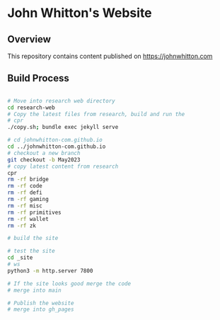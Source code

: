 # John Whitton's Website

## Overview

This repository contains content published on <https://johnwhitton.com>

## Build Process

```bash

# Move into research web directory
cd research-web
# Copy the latest files from research, build and run the 
# cpr
./copy.sh; bundle exec jekyll serve

# cd johnwhitton-com.github.io
cd ../johnwhitton-com.github.io
# checkout a new branch
git checkout -b May2023
# copy latest content from research
cpr
rm -rf bridge
rm -rf code
rm -rf defi
rm -rf gaming
rm -rf misc
rm -rf primitives
rm -rf wallet
rm -rf zk

# build the site

# test the site
cd _site
# ws
python3 -m http.server 7800

# If the site looks good merge the code
# merge into main

# Publish the website
# merge into gh_pages



```
